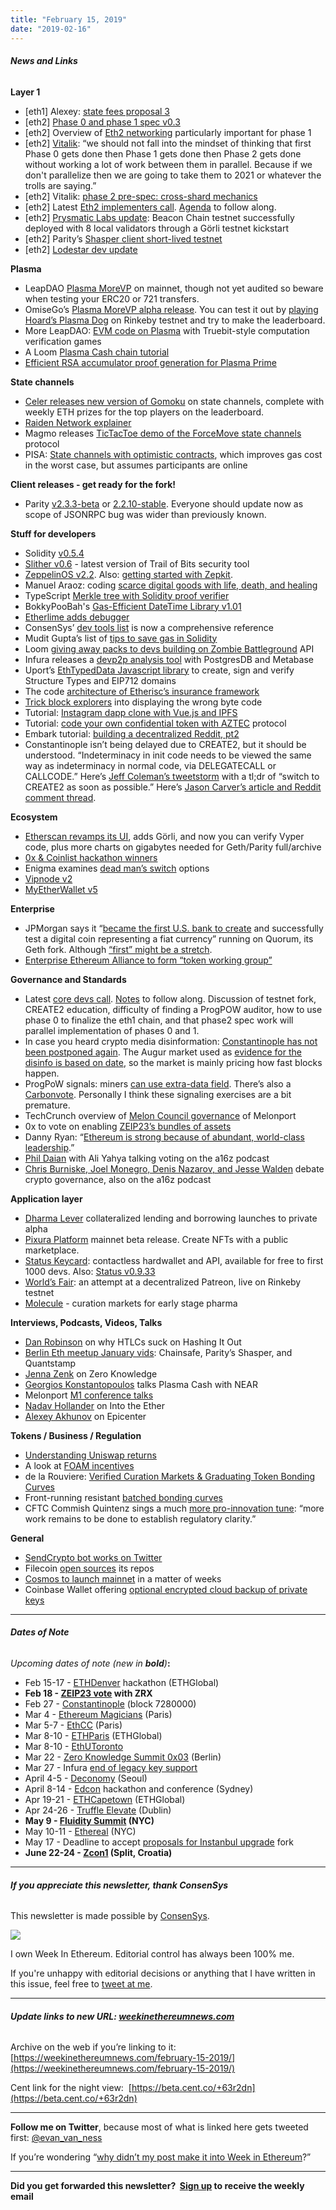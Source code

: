 ```yaml
---
title: "February 15, 2019"
date: "2019-02-16"
---
```


###### **News and Links**

**Layer 1**

- \[eth1\] Alexey: [state fees proposal 3](https://ethresear.ch/t/state-fees-formerly-state-rent-pre-eip-proposal-version-3/4996)
- \[eth2\] [Phase 0 and phase 1 spec v0.3](https://github.com/ethereum/eth2.0-specs/releases/tag/v0.3.0)
- \[eth2\] Overview of [Eth2 networking](https://medium.com/@mikerahqc/networking-in-serenity-eth2-0-8bbdb5bd6dd4) particularly important for phase 1
- \[eth2\] [Vitalik](https://github.com/ethereum/pm/blob/872f32493c898555a4e8a6362302ced51f28c8f9/All%20Core%20Devs%20Meetings/Meeting%2055.md): “we should not fall into the mindset of thinking that first Phase 0 gets done then Phase 1 gets done then Phase 2 gets done without working a lot of work between them in parallel. Because if we don't parallelize then we are going to take them to 2021 or whatever the trolls are saying.”
- \[eth2\] Vitalik: [phase 2 pre-spec: cross-shard mechanics](https://ethresear.ch/t/phase-2-pre-spec-cross-shard-mechanics/4970)
- \[eth2\] Latest [Eth2 implementers call](https://www.youtube.com/watch?v=p1qHM2B8cGc). [Agenda](https://github.com/ethereum/eth2.0-pm/issues/29) to follow along.
- \[eth2\] [Prysmatic Labs update](https://medium.com/prysmatic-labs/ethereum-2-0-development-update-22-prysmatic-labs-b5b88ace0441): Beacon Chain testnet successfully deployed with 8 local validators through a Görli testnet kickstart
- \[eth2\] Parity’s [Shasper client short-lived testnet](https://github.com/paritytech/shasper/wiki/Shasper-Testnet-Plans)
- \[eth2\] [Lodestar dev update](https://medium.com/chainsafe-systems/lodestar-bi-weekly-update-2-e93ad5072159)

**Plasma**

- LeapDAO [Plasma MoreVP](https://leapdao.org/blog/Plasma-Mainnet-Launched/) on mainnet, though not yet audited so beware when testing your ERC20 or 721 transfers.
- OmiseGo’s [Plasma MoreVP alpha release](https://blog.omisego.network/omisegos-alpha-release-ari-8419afade8a8). You can test it out by [playing Hoard’s Plasma Dog](https://ethdenverplasmadog.hoard.exchange/) on Rinkeby testnet and try to make the leaderboard.
- More LeapDAO: [EVM code on Plasma](https://leapdao.org/blog/Smart-Contracts-on-Plasma/) with Truebit-style computation verification games
- A Loom [Plasma Cash chain tutorial](https://hackernoon.com/solving-scalability-of-ethereum-through-loom-sidechains-tutorial-2837307d454)
- [Efficient RSA accumulator proof generation for Plasma Prime](https://ethresear.ch/t/towards-efficient-rsa-accumulator-proof-generation-plasma-prime/4972)

**State channels**

- [Celer releases new version of Gomoku](https://medium.com/celer-network/celer-network-24th-weekly-project-progress-report-2-11-2-15-72f120b5e420) on state channels, complete with weekly ETH prizes for the top players on the leaderboard.
- [Raiden Network explainer](https://medium.com/raiden-network/raiden-protocol-explained-489b429fcd90)
- Magmo releases [TicTacToe demo of the ForceMove state channels](https://medium.com/magmo/introducing-our-second-state-channel-app-aab42cea36a4) protocol
- PISA: [State channels with optimistic contracts](https://medium.com/pisa-research/state-channels-with-state-assertions-b182ae939212), which improves gas cost in the worst case, but assumes participants are online

**Client releases - get ready for the fork!**

- Parity [v2.3.3-beta](https://github.com/paritytech/parity-ethereum/releases/tag/v2.3.3) or [2.2.10-stable](https://github.com/paritytech/parity-ethereum/releases/tag/v2.2.10). Everyone should update now as scope of JSONRPC bug was wider than previously known.

**Stuff for developers**

- Solidity [v0.5.4](https://github.com/ethereum/solidity/releases/tag/v0.5.4)
- [Slither v0.6](https://github.com/trailofbits/slither/releases/tag/0.6.0) - latest version of Trail of Bits security tool
- [ZeppelinOS v2.2](https://github.com/zeppelinos/zos/releases/tag/v2.2.0). Also: [getting started with Zepkit](https://blog.zeppelinos.org/getting-started-with-zepkit/?utm_campaign=evanconnect&utm_medium=wi&utm_source=weekinethereum).
- Manuel Araoz: coding [scarce digital goods with life, death, and healing](https://maraoz.com/2019/02/11/digital-life/)
- TypeScript [Merkle tree with Solidity proof verifier](https://github.com/liamzebedee/typescript-solidity-merkle-tree)
- BokkyPooBah's [Gas-Efficient DateTime Library v1.01](https://github.com/bokkypoobah/BokkyPooBahsDateTimeLibrary/releases/tag/v1.01)
- [Etherlime adds debugger](https://medium.com/limechain/etherlime-debugger-is-here-to-unravel-transactions-d628a4e6686)
- ConsenSys’ [dev tools list](https://github.com/ConsenSys/ethereum-developer-tools-list) is now a comprehensive reference
- Mudit Gupta’s list of [tips to save gas in Solidity](https://blog.polymath.network/solidity-tips-and-tricks-to-save-gas-and-reduce-bytecode-size-c44580b218e6)
- Loom [giving away packs to devs building on Zombie Battleground](https://medium.com/loom-network/https-medium-com-loom-network-introducing-zombie-battleground-public-api-600-pack-giveaway-859fea0dc406) API
- Infura releases a [devp2p analysis tool](https://github.com/infura/devp2p-network) with PostgresDB and Metabase
- Uport’s [EthTypedData Javascript library](https://medium.com/uport/simplifying-typed-data-for-ethereum-915a72d576c3) to create, sign and verify Structure Types and EIP712 domains
- The code [architecture of Etherisc’s insurance framework](https://blog.etherisc.com/gif-smart-contracts-architecture-808ff31d0ba3)
- [Trick block explorers](https://medium.com/consensys-diligence/poison-block-explorer-byte-code-bcf034a5d132) into displaying the wrong byte code
- Tutorial: [Instagram dapp clone with Vue.js and IPFS](https://medium.com/openberry/https-medium-com-creating-an-instagram-like-dapp-with-ipfs-cc4fac85cbfe)
- Tutorial: [code your own confidential token with AZTEC](https://paulrberg.com/post/2019/02/15/confidential-tokens/) protocol
- Embark tutorial: [building a decentralized Reddit, pt2](https://embark.status.im/news/2019/02/11/building-a-decentralized-reddit-with-embark-part-2/)
- Constantinople isn’t being delayed due to CREATE2, but it should be understood. “Indeterminacy in init code needs to be viewed the same way as indeterminacy in normal code, via DELEGATECALL or CALLCODE.” Here’s [Jeff Coleman’s tweetstorm](https://twitter.com/technocrypto/status/1095854769183358976) with a tl;dr of “switch to CREATE2 as soon as possible.” Here’s [Jason Carver’s article and Reddit comment thread](https://www.reddit.com/r/ethereum/comments/aqb8yg/defend_against_wild_magic_in_the_next_ethereum/).

**Ecosystem**

- [Etherscan revamps its UI](https://medium.com/etherscan-blog/the-revamp-on-etherscan-io-dark-mode-additional-features-8e504c6d9725), adds Görli, and now you can verify Vyper code, plus more charts on gigabytes needed for Geth/Parity full/archive
- [0x & Coinlist hackathon winners](https://medium.com/coinlist/announcing-the-winners-of-the-0x-coinlist-hackathon-c4bc8ff4f79d)
- Enigma examines [dead man’s switch](https://blog.enigma.co/tell-no-tales-decentralizing-a-dead-mans-switch-6217e2f4361b) options
- [Vipnode v2](https://medium.com/vipnode/vipnode-2-0-released-9af1d65b4552)
- [MyEtherWallet v5](https://medium.com/myetherwallet/lets-make-it-official-mew-v5-myetherwallet-s-all-new-interface-is-here-2063117180a4)

**Enterprise**

- JPMorgan says it “[became the first U.S. bank to create](https://www.jpmorgan.com/global/news/digital-coin-payments) and successfully test a digital coin representing a fiat currency” running on Quorum, its Geth fork. Although [“first” might be a stretch](https://twitter.com/ConsenSysAndrew/status/1096054929901449216).
- [Enterprise Ethereum Alliance to form “token working group”](https://www.coindesk.com/enterprise-ethereum-alliance-is-forming-a-token-task-force)

**Governance and Standards**

- Latest [core devs call](https://www.youtube.com/watch?v=NUz9_SpG84g). [Notes](https://github.com/ethereum/pm/blob/872f32493c898555a4e8a6362302ced51f28c8f9/All%20Core%20Devs%20Meetings/Meeting%2055.md) to follow along. Discussion of testnet fork, CREATE2 education, difficulty of finding a ProgPOW auditor, how to use phase 0 to finalize the eth1 chain, and that phase2 spec work will parallel implementation of phases 0 and 1.
- In case you heard crypto media disinformation: [Constantinople has not been postponed again](https://twitter.com/hudsonjameson/status/1095430004182302720). The Augur market used as [evidence for the disinfo is based on date](https://www.reddit.com/r/ethereum/comments/apsp5x/augur_bets_on_ethereum_constantinople_delay_after/egb5gq6/?context=3), so the market is mainly pricing how fast blocks happen.
- ProgPoW signals: miners [can use extra-data field](https://twitter.com/5chdn/status/1095221531125448705?s=21). There’s also a [Carbonvote](http://www.progpowcarbonvote.com/). Personally I think these signaling exercises are a bit premature.
- TechCrunch overview of [Melon Council governance](https://techcrunch.com/2019/02/11/melonport-dissolves-in-favor-of-its-protocol-setting-a-new-bar-for-the-blockchain-world/) of Melonport
- 0x to vote on enabling [ZEIP23’s bundles of assets](https://blog.0xproject.com/zeip-23-trade-bundles-of-assets-fe69eb3ed960)
- Danny Ryan: “[Ethereum is strong because of abundant, world-class leadership](https://twitter.com/dannyryan/status/1094796259762700288).”
- [Phil Daian](https://a16z.com/2019/02/09/voting-blockchains-governance-security-cryptoeconomics/) with Ali Yahya talking voting on the a16z podcast
- [Chris Burniske, Joel Monegro, Denis Nazarov, and Jesse Walden](https://a16z.com/2019/02/11/cryptonetworks-economies-governance-capital-access-risk-capital/) debate crypto governance, also on the a16z podcast

**Application layer**

- [Dharma Lever](https://blog.dharma.io/the-new-dharma-lever-has-arrived-b13b9bcd6d3b) collateralized lending and borrowing launches to private alpha
- [Pixura Platform](https://medium.com/pixura/pixura-platform-is-live-b404cb920765) mainnet beta release. Create NFTs with a public marketplace.
- [Status Keycard](https://our.status.im/introducing-keycard-the-open-secure-contactless-hardwallet/amp/): contactless hardwallet and API, available for free to first 1000 devs. Also: [Status v0.9.33](https://our.status.im/0-9-33/)
- [World’s Fair](https://www.reddit.com/r/ethereum/comments/apbx7x/i_created_a_decentralized_application_on_based_on/): an attempt at a decentralized Patreon, live on Rinkeby testnet
- [Molecule](https://medium.com/molecule-blog/hello-world-hello-molecules-a25929bd3ebe) - curation markets for early stage pharma

**Interviews, Podcasts, Videos, Talks** 

- [Dan Robinson](https://thebitcoinpodcast.com/hashing-it-out-36/) on why HTLCs suck on Hashing It Out
- [Berlin Eth meetup January vids](https://www.youtube.com/watch?v=qOXfVgDRVzY&list=PLaM7G4Llrb7zbd_2PP0ZgXh3eXSoj0u4A): Chainsafe, Parity’s Shasper, and Quantstamp
- [Jenna Zenk](https://www.zeroknowledge.fm/64) on Zero Knowledge
- [Georgios Konstantopoulos](https://www.youtube.com/watch?v=EHqkA5wX5so&feature=youtu.be) talks Plasma Cash with NEAR
- Melonport [M1 conference talks](https://www.youtube.com/playlist?list=PLzdnEGRLbpgZrywI9gc9ZLrZRo8FKoNir)
- [Nadav Hollander](https://podcast.ethhub.io/lending-on-ethereum-nadav-hollander-of-dharma) on Into the Ether
- [Alexey Akhunov](https://epicenter.tv/episode/274/) on Epicenter

**Tokens / Business / Regulation**

- [Understanding Uniswap returns](https://medium.com/@pintail/understanding-uniswap-returns-cc593f3499ef)
- A look at [FOAM incentives](https://blog.foam.space/a-closer-look-at-challenges-and-incentives-on-the-foam-map-a8b2dac47538)
- de la Rouviere: [Verified Curation Markets & Graduating Token Bonding Curves](https://medium.com/@simondlr/verified-curation-markets-graduating-token-bonding-curves-b3885cd1108)
- Front-running resistant [batched bonding curves](https://medium.com/@billyrennekamp/batched-bonding-curves-ce69a57d8ae4)
- CFTC Commish Quintenz sings a much [more pro-innovation tune](https://coincenter.org/entry/how-the-cftc-can-take-a-pro-innovation-posture-while-maintaining-orderly-markets): “more work remains to be done to establish regulatory clarity.”  
    

**General**

- [SendCrypto bot works on Twitter](https://www.reddit.com/r/ethereum/comments/ap7opc/sendcrypto_bot_send_crypto_tips_and_payments_on/)
- Filecoin [open sources](https://filecoin.io/blog/opening-filecoin-project-repos/) its repos
- [Cosmos to launch mainnet](https://blog.cosmos.network/cosmos-hub-to-launch-mainnet-a453d2247a34) in a matter of weeks
- Coinbase Wallet offering [optional encrypted cloud backup of private keys](https://blog.coinbase.com/backup-your-private-keys-on-google-drive-and-icloud-with-coinbase-wallet-3c3f3fdc86dc)

* * *

###### **Dates of Note**

_Upcoming dates of note (new in **bold**)_**:**

- Feb 15-17 - [ETHDenver](https://www.ethdenver.com/) hackathon (ETHGlobal) 
- **Feb 18 - [ZEIP23 vote](https://blog.0xproject.com/zeip-23-trade-bundles-of-assets-fe69eb3ed960) with ZRX**
- Feb 27 - [Constantinople](http://didtheethereumblockchainreach1tbyet.5chdn.co/) (block 7280000)
- Mar 4 - [Ethereum Magicians](https://ethereum-magicians.org/t/council-of-paris-2019-announcement/2438) (Paris)
- Mar 5-7 - [EthCC](https://ethcc.io/) (Paris)
- Mar 8-10 - [ETHParis](https://ethparis.com/) (ETHGlobal)
- Mar 8-10 - [EthUToronto](https://www.ethuoft.ca/)
- Mar 22 - [Zero Knowledge Summit 0x03](https://www.zeroknowledge.fm/summit) (Berlin)
- Mar 27 - Infura [end of legacy key support](https://blog.infura.io/infura-dashboard-update-9f02d0643eb3) 
- April 4-5 - [Deconomy](https://deconomy.com/seoul2019/) (Seoul)
- April 8-14 - [Edcon](https://www.edcon.io/) hackathon and conference (Sydney)
- Apr 19-21 - [ETHCapetown](http://ethcapetown.com/) (ETHGlobal)
- Apr 24-26 - [Truffle Elevate](https://www.eventbrite.com/e/truffle-elevate-dublin-2019-blockchain-development-workshop-tickets-53831596755) (Dublin)
- **May 9 - [Fluidity Summit](https://www.fluiditysummit.com/) (NYC)**
- May 10-11 - [Ethereal](https://etherealsummit.com/?ref=weekinethereum) (NYC)
- May 17 - Deadline to accept [proposals for Instanbul upgrade](https://en.ethereum.wiki/roadmap/istanbul) fork
- **June 22-24 - [Zcon1](https://www.zfnd.org/zcon/) (Split, Croatia)**

* * *

###### **If you appreciate this newsletter, thank ConsenSys**

This newsletter is made possible by [ConsenSys](https://consensys.net/).  

[![](https://d3b3sm9t19x0yd.cloudfront.net/image/fetch/w_1100,c_limit,q_auto:good,f_auto/https%3A%2F%2Fbucketeer-e05bbc84-baa3-437e-9518-adb32be77984.s3.amazonaws.com%2Fpublic%2Fimages%2F88b0273f-b85b-40c3-b3a2-d2c6a37a0603_240x240)](https://d3b3sm9t19x0yd.cloudfront.net/image/fetch/w_1100,c_limit,q_auto:good,f_auto/https%3A%2F%2Fbucketeer-e05bbc84-baa3-437e-9518-adb32be77984.s3.amazonaws.com%2Fpublic%2Fimages%2F88b0273f-b85b-40c3-b3a2-d2c6a37a0603_240x240)

  
I own Week In Ethereum. Editorial control has always been 100% me. 

If you're unhappy with editorial decisions or anything that I have written in this issue, feel free to [tweet at me](https://twitter.com/evan_van_ness).

* * *

###### **Update links to new URL: [weekinethereumnews.com](https://weekinethereumnews.com/)** 

Archive on the web if you’re linking to it:  [](https://weekinethereumnews.com/february-15-2019/)[https://weekinethereumnews.com/february-15-2019/](https://weekinethereumnews.com/february-15-2019/)

Cent link for the night view:  [](https://beta.cent.co/+63r2dn)[https://beta.cent.co/+63r2dn](https://beta.cent.co/+63r2dn)

* * *

**Follow me on Twitter**, because most of what is linked here gets tweeted first: [@evan\_van\_ness](https://twitter.com/evan_van_ness)

If you’re wondering “[why didn’t my post make it into Week in Ethereum](https://www.evanvanness.com/post/179914035841/why-didnt-my-post-make-the-newsletter)?”

* * *

**Did you get forwarded this newsletter?  [Sign up](https://weekinethereum.substack.com/subscribe#about) to receive the weekly email**
